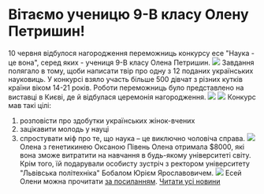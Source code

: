 # Вітаємо ученицю 9-В класу Олену Петришин!
10 червня відбулося нагородження переможниць конкурсу есе "Наука - це вона", серед яких - учениця 9-В класу Олена Петришин.
![](/images/вітаємо-ученицю-9-в-класу-олену-петришин/1фото.jpg)
Завдання полягало в тому, щоби написати твір про одну з 12 поданих українських науковиць. У конкурсі взяло участь більше 500 дівчат з різних кутків країни віком 14-21 років. Роботи переможниць було представлено на виставці в Києві, де й відбулася церемонія нагородження.
![](/images/вітаємо-ученицю-9-в-класу-олену-петришин/2фото.jpg)
![](/images/вітаємо-ученицю-9-в-класу-олену-петришин/3фото.jpg)
Конкурс мав такі цілі:
1. розповісти про здобутки українських жінок-вчених
2. зацікавити молодь у науці
3. спростувати міф про те, що наука – це виключно чоловіча справа.
![](/images/вітаємо-ученицю-9-в-класу-олену-петришин/з-оксаною-півень.jpg)
Олена з генетикинею Оксаною Півень
Олена отримала $8000, які вона зможе витратити на навчання в будь-якому університеті світу. Крім того, їй подарували особисту зустріч з ректором університету "Львівська політехніка" Бобалом Юрієм Ярославовичем.
![](/images/вітаємо-ученицю-9-в-класу-олену-петришин/4фото.jpg)
Есей Олени можна прочитати [за посиланням](https://stemisfem.org/node/502).
[Читати усі новини](/news)

